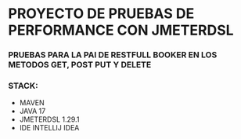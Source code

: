 # PROYECTO DE PRUEBAS DE PERFORMANCE CON JMETERDSL

### PRUEBAS PARA LA PAI DE RESTFULL BOOKER EN LOS METODOS GET, POST PUT Y DELETE

### STACK:
- MAVEN
- JAVA 17
- JMETERDSL 1.29.1
- IDE INTELLIJ IDEA